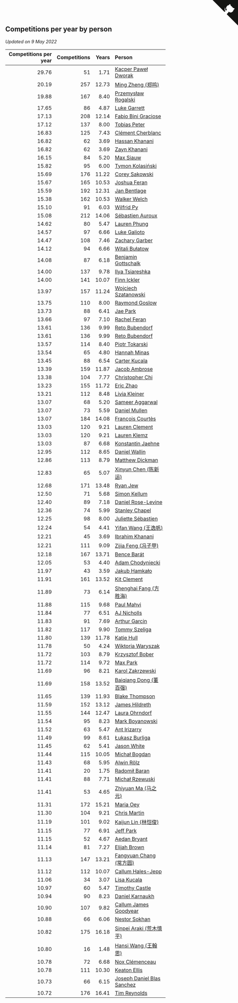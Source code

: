## Competitions per year by person

*Updated on  9 May 2022*

| Competitions per year | Competitions | Years | Person |
| ---: | ---: | ---: | :--- |
| 29.76 | 51 | 1.71 | [Kacper Paweł Dworak](https://www.worldcubeassociation.org/persons/2020DWOR01) |
| 20.19 | 257 | 12.73 | [Ming Zheng (郑鸣)](https://www.worldcubeassociation.org/persons/2009ZHEN11) |
| 19.88 | 167 | 8.40 | [Przemysław Rogalski](https://www.worldcubeassociation.org/persons/2013ROGA02) |
| 17.65 | 86 | 4.87 | [Luke Garrett](https://www.worldcubeassociation.org/persons/2017GARR05) |
| 17.13 | 208 | 12.14 | [Fabio Bini Graciose](https://www.worldcubeassociation.org/persons/2010GRAC02) |
| 17.12 | 137 | 8.00 | [Tobias Peter](https://www.worldcubeassociation.org/persons/2014PETE03) |
| 16.83 | 125 | 7.43 | [Clément Cherblanc](https://www.worldcubeassociation.org/persons/2014CHER05) |
| 16.82 | 62 | 3.69 | [Hassan Khanani](https://www.worldcubeassociation.org/persons/2018KHAN26) |
| 16.82 | 62 | 3.69 | [Zayn Khanani](https://www.worldcubeassociation.org/persons/2018KHAN28) |
| 16.15 | 84 | 5.20 | [Max Siauw](https://www.worldcubeassociation.org/persons/2017SIAU02) |
| 15.82 | 95 | 6.00 | [Tymon Kolasiński](https://www.worldcubeassociation.org/persons/2016KOLA02) |
| 15.69 | 176 | 11.22 | [Corey Sakowski](https://www.worldcubeassociation.org/persons/2011SAKO01) |
| 15.67 | 165 | 10.53 | [Joshua Feran](https://www.worldcubeassociation.org/persons/2011FERA01) |
| 15.59 | 192 | 12.31 | [Jan Bentlage](https://www.worldcubeassociation.org/persons/2010BENT01) |
| 15.38 | 162 | 10.53 | [Walker Welch](https://www.worldcubeassociation.org/persons/2011WELC01) |
| 15.10 | 91 | 6.03 | [Wilfrid Py](https://www.worldcubeassociation.org/persons/2016PYWI01) |
| 15.08 | 212 | 14.06 | [Sébastien Auroux](https://www.worldcubeassociation.org/persons/2008AURO01) |
| 14.62 | 80 | 5.47 | [Lauren Phung](https://www.worldcubeassociation.org/persons/2016PHUN02) |
| 14.57 | 97 | 6.66 | [Luke Galioto](https://www.worldcubeassociation.org/persons/2015GALI02) |
| 14.47 | 108 | 7.46 | [Zachary Garber](https://www.worldcubeassociation.org/persons/2014GARB01) |
| 14.12 | 94 | 6.66 | [Witali Bułatow](https://www.worldcubeassociation.org/persons/2015BUAT01) |
| 14.08 | 87 | 6.18 | [Benjamin Gottschalk](https://www.worldcubeassociation.org/persons/2016GOTT01) |
| 14.00 | 137 | 9.78 | [Ilya Tsiareshka](https://www.worldcubeassociation.org/persons/2012TERE01) |
| 14.00 | 141 | 10.07 | [Finn Ickler](https://www.worldcubeassociation.org/persons/2012ICKL01) |
| 13.97 | 157 | 11.24 | [Wojciech Szatanowski](https://www.worldcubeassociation.org/persons/2011SZAT01) |
| 13.75 | 110 | 8.00 | [Raymond Goslow](https://www.worldcubeassociation.org/persons/2014GOSL01) |
| 13.73 | 88 | 6.41 | [Jae Park](https://www.worldcubeassociation.org/persons/2015PARK24) |
| 13.66 | 97 | 7.10 | [Rachel Feran](https://www.worldcubeassociation.org/persons/2015FERA01) |
| 13.61 | 136 | 9.99 | [Reto Bubendorf](https://www.worldcubeassociation.org/persons/2012BUBE01) |
| 13.61 | 136 | 9.99 | [Reto Bubendorf](https://www.worldcubeassociation.org/persons/2012BUBE01) |
| 13.57 | 114 | 8.40 | [Piotr Tokarski](https://www.worldcubeassociation.org/persons/2013TOKA01) |
| 13.54 | 65 | 4.80 | [Hannah Minas](https://www.worldcubeassociation.org/persons/2017MINA04) |
| 13.45 | 88 | 6.54 | [Carter Kucala](https://www.worldcubeassociation.org/persons/2015KUCA01) |
| 13.39 | 159 | 11.87 | [Jacob Ambrose](https://www.worldcubeassociation.org/persons/2010AMBR01) |
| 13.38 | 104 | 7.77 | [Christopher Chi](https://www.worldcubeassociation.org/persons/2014CHIC01) |
| 13.23 | 155 | 11.72 | [Eric Zhao](https://www.worldcubeassociation.org/persons/2010ZHAO19) |
| 13.21 | 112 | 8.48 | [Livia Kleiner](https://www.worldcubeassociation.org/persons/2013KLEI03) |
| 13.07 | 68 | 5.20 | [Sameer Aggarwal](https://www.worldcubeassociation.org/persons/2017AGGA01) |
| 13.07 | 73 | 5.59 | [Daniel Mullen](https://www.worldcubeassociation.org/persons/2016MULL04) |
| 13.07 | 184 | 14.08 | [François Courtès](https://www.worldcubeassociation.org/persons/2008COUR01) |
| 13.03 | 120 | 9.21 | [Lauren Clement](https://www.worldcubeassociation.org/persons/2013KLEM01) |
| 13.03 | 120 | 9.21 | [Lauren Klemz](https://www.worldcubeassociation.org/persons/2013KLEM01) |
| 13.03 | 87 | 6.68 | [Konstantin Jaehne](https://www.worldcubeassociation.org/persons/2015JAEH01) |
| 12.95 | 112 | 8.65 | [Daniel Wallin](https://www.worldcubeassociation.org/persons/2013WALL03) |
| 12.86 | 113 | 8.79 | [Matthew Dickman](https://www.worldcubeassociation.org/persons/2013DICK01) |
| 12.83 | 65 | 5.07 | [Xinyun Chen (陈新运)](https://www.worldcubeassociation.org/persons/2017CHEN36) |
| 12.68 | 171 | 13.48 | [Ryan Jew](https://www.worldcubeassociation.org/persons/2008JEWR01) |
| 12.50 | 71 | 5.68 | [Simon Kellum](https://www.worldcubeassociation.org/persons/2016KELL12) |
| 12.40 | 89 | 7.18 | [Daniel Rose-Levine](https://www.worldcubeassociation.org/persons/2015ROSE01) |
| 12.36 | 74 | 5.99 | [Stanley Chapel](https://www.worldcubeassociation.org/persons/2016CHAP04) |
| 12.25 | 98 | 8.00 | [Juliette Sébastien](https://www.worldcubeassociation.org/persons/2014SEBA01) |
| 12.24 | 54 | 4.41 | [Yifan Wang (王逸帆)](https://www.worldcubeassociation.org/persons/2017WANY29) |
| 12.21 | 45 | 3.69 | [Ibrahim Khanani](https://www.worldcubeassociation.org/persons/2018KHAN27) |
| 12.21 | 111 | 9.09 | [Zijia Feng (冯子甲)](https://www.worldcubeassociation.org/persons/2013FENG02) |
| 12.18 | 167 | 13.71 | [Bence Barát](https://www.worldcubeassociation.org/persons/2008BARA01) |
| 12.05 | 53 | 4.40 | [Adam Chodyniecki](https://www.worldcubeassociation.org/persons/2017CHOD02) |
| 11.97 | 43 | 3.59 | [Jakub Hamkało](https://www.worldcubeassociation.org/persons/2018HAMK01) |
| 11.91 | 161 | 13.52 | [Kit Clement](https://www.worldcubeassociation.org/persons/2008CLEM01) |
| 11.89 | 73 | 6.14 | [Shenghai Fang (方胜海)](https://www.worldcubeassociation.org/persons/2016FANG01) |
| 11.88 | 115 | 9.68 | [Paul Mahvi](https://www.worldcubeassociation.org/persons/2012MAHV01) |
| 11.84 | 77 | 6.51 | [AJ Nicholls](https://www.worldcubeassociation.org/persons/2015NICH04) |
| 11.83 | 91 | 7.69 | [Arthur Garcin](https://www.worldcubeassociation.org/persons/2014GARC27) |
| 11.82 | 117 | 9.90 | [Tommy Szeliga](https://www.worldcubeassociation.org/persons/2012SZEL01) |
| 11.80 | 139 | 11.78 | [Katie Hull](https://www.worldcubeassociation.org/persons/2010HULL01) |
| 11.78 | 50 | 4.24 | [Wiktoria Waryszak](https://www.worldcubeassociation.org/persons/2018WARY01) |
| 11.72 | 103 | 8.79 | [Krzysztof Bober](https://www.worldcubeassociation.org/persons/2013BOBE01) |
| 11.72 | 114 | 9.72 | [Max Park](https://www.worldcubeassociation.org/persons/2012PARK03) |
| 11.69 | 96 | 8.21 | [Karol Zakrzewski](https://www.worldcubeassociation.org/persons/2014ZAKR01) |
| 11.69 | 158 | 13.52 | [Baiqiang Dong (董百强)](https://www.worldcubeassociation.org/persons/2008DONG06) |
| 11.65 | 139 | 11.93 | [Blake Thompson](https://www.worldcubeassociation.org/persons/2010THOM03) |
| 11.59 | 152 | 13.12 | [James Hildreth](https://www.worldcubeassociation.org/persons/2009HILD01) |
| 11.55 | 144 | 12.47 | [Laura Ohrndorf](https://www.worldcubeassociation.org/persons/2009OHRN01) |
| 11.54 | 95 | 8.23 | [Mark Boyanowski](https://www.worldcubeassociation.org/persons/2014BOYA01) |
| 11.52 | 63 | 5.47 | [Ant Irizarry](https://www.worldcubeassociation.org/persons/2016IRIZ02) |
| 11.49 | 99 | 8.61 | [Łukasz Burliga](https://www.worldcubeassociation.org/persons/2013BURL01) |
| 11.45 | 62 | 5.41 | [Jason White](https://www.worldcubeassociation.org/persons/2016WHIT16) |
| 11.44 | 115 | 10.05 | [Michał Bogdan](https://www.worldcubeassociation.org/persons/2012BOGD01) |
| 11.43 | 68 | 5.95 | [Alwin Rölz](https://www.worldcubeassociation.org/persons/2016ROLZ01) |
| 11.41 | 20 | 1.75 | [Radomił Baran](https://www.worldcubeassociation.org/persons/2020BARA02) |
| 11.41 | 88 | 7.71 | [Michał Rzewuski](https://www.worldcubeassociation.org/persons/2014RZEW01) |
| 11.41 | 53 | 4.65 | [Zhiyuan Ma (马之元)](https://www.worldcubeassociation.org/persons/2017MAZH04) |
| 11.31 | 172 | 15.21 | [Maria Oey](https://www.worldcubeassociation.org/persons/2007OEYM01) |
| 11.30 | 104 | 9.21 | [Chris Martin](https://www.worldcubeassociation.org/persons/2013MART03) |
| 11.19 | 101 | 9.02 | [Kaijun Lin (林恺俊)](https://www.worldcubeassociation.org/persons/2013LINK01) |
| 11.15 | 77 | 6.91 | [Jeff Park](https://www.worldcubeassociation.org/persons/2015PARK08) |
| 11.15 | 52 | 4.67 | [Aedan Bryant](https://www.worldcubeassociation.org/persons/2017BRYA06) |
| 11.14 | 81 | 7.27 | [Elijah Brown](https://www.worldcubeassociation.org/persons/2015BROW03) |
| 11.13 | 147 | 13.21 | [Fangyuan Chang (常方圆)](https://www.worldcubeassociation.org/persons/2009CHAN04) |
| 11.12 | 112 | 10.07 | [Callum Hales-Jepp](https://www.worldcubeassociation.org/persons/2012HALE01) |
| 11.06 | 34 | 3.07 | [Lisa Kucala](https://www.worldcubeassociation.org/persons/2019KUCA01) |
| 10.97 | 60 | 5.47 | [Timothy Castle](https://www.worldcubeassociation.org/persons/2016CAST48) |
| 10.94 | 90 | 8.23 | [Daniel Karnaukh](https://www.worldcubeassociation.org/persons/2014KARN02) |
| 10.90 | 107 | 9.82 | [Callum James Goodyear](https://www.worldcubeassociation.org/persons/2012GOOD02) |
| 10.88 | 66 | 6.06 | [Nestor Sokhan](https://www.worldcubeassociation.org/persons/2016SOKH01) |
| 10.82 | 175 | 16.18 | [Sinpei Araki (荒木慎平)](https://www.worldcubeassociation.org/persons/2006ARAK01) |
| 10.80 | 16 | 1.48 | [Hansi Wang (王翰思)](https://www.worldcubeassociation.org/persons/2020WANG19) |
| 10.78 | 72 | 6.68 | [Nox Clémenceau](https://www.worldcubeassociation.org/persons/2015CLEM03) |
| 10.78 | 111 | 10.30 | [Keaton Ellis](https://www.worldcubeassociation.org/persons/2012ELLI01) |
| 10.73 | 66 | 6.15 | [Joseph Daniel Blas Sanchez](https://www.worldcubeassociation.org/persons/2016SANC08) |
| 10.72 | 176 | 16.41 | [Tim Reynolds](https://www.worldcubeassociation.org/persons/2005REYN01) |


<a href="https://github.com/JustinTimeCuber/wca_statistics" class="github-corner" aria-label="View source on Github"><svg width="80" height="80" viewBox="0 0 250 250" style="fill:#151513; color:#fff; position: absolute; top: 0; border: 0; right: 0;" aria-hidden="true"><path d="M0,0 L115,115 L130,115 L142,142 L250,250 L250,0 Z"></path><path d="M128.3,109.0 C113.8,99.7 119.0,89.6 119.0,89.6 C122.0,82.7 120.5,78.6 120.5,78.6 C119.2,72.0 123.4,76.3 123.4,76.3 C127.3,80.9 125.5,87.3 125.5,87.3 C122.9,97.6 130.6,101.9 134.4,103.2" fill="currentColor" style="transform-origin: 130px 106px;" class="octo-arm"></path><path d="M115.0,115.0 C114.9,115.1 118.7,116.5 119.8,115.4 L133.7,101.6 C136.9,99.2 139.9,98.4 142.2,98.6 C133.8,88.0 127.5,74.4 143.8,58.0 C148.5,53.4 154.0,51.2 159.7,51.0 C160.3,49.4 163.2,43.6 171.4,40.1 C171.4,40.1 176.1,42.5 178.8,56.2 C183.1,58.6 187.2,61.8 190.9,65.4 C194.5,69.0 197.7,73.2 200.1,77.6 C213.8,80.2 216.3,84.9 216.3,84.9 C212.7,93.1 206.9,96.0 205.4,96.6 C205.1,102.4 203.0,107.8 198.3,112.5 C181.9,128.9 168.3,122.5 157.7,114.1 C157.9,116.9 156.7,120.9 152.7,124.9 L141.0,136.5 C139.8,137.7 141.6,141.9 141.8,141.8 Z" fill="currentColor" class="octo-body"></path></svg></a><style>.github-corner:hover .octo-arm{animation:octocat-wave 560ms ease-in-out}@keyframes octocat-wave{0%,100%{transform:rotate(0)}20%,60%{transform:rotate(-25deg)}40%,80%{transform:rotate(10deg)}}@media (max-width:500px){.github-corner:hover .octo-arm{animation:none}.github-corner .octo-arm{animation:octocat-wave 560ms ease-in-out}}</style>
